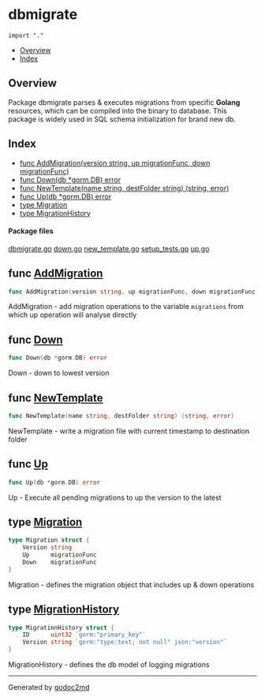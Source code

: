 

# dbmigrate
`import "."`

* [Overview](#pkg-overview)
* [Index](#pkg-index)

## <a name="pkg-overview">Overview</a>
Package dbmigrate parses & executes migrations from specific **Golang** resources, which can be compiled
into the binary to database.
This package is widely used in SQL schema initialization for brand new db.




## <a name="pkg-index">Index</a>
* [func AddMigration(version string, up migrationFunc, down migrationFunc)](#AddMigration)
* [func Down(db *gorm.DB) error](#Down)
* [func NewTemplate(name string, destFolder string) (string, error)](#NewTemplate)
* [func Up(db *gorm.DB) error](#Up)
* [type Migration](#Migration)
* [type MigrationHistory](#MigrationHistory)


#### <a name="pkg-files">Package files</a>
[dbmigrate.go](/src/target/dbmigrate.go) [down.go](/src/target/down.go) [new_template.go](/src/target/new_template.go) [setup_tests.go](/src/target/setup_tests.go) [up.go](/src/target/up.go) 





## <a name="AddMigration">func</a> [AddMigration](/src/target/dbmigrate.go?s=911:982#L33)
``` go
func AddMigration(version string, up migrationFunc, down migrationFunc)
```
AddMigration - add migration operations to the variable `migrations` from which
up operation will analyse directly



## <a name="Down">func</a> [Down](/src/target/down.go?s=98:126#L10)
``` go
func Down(db *gorm.DB) error
```
Down - down to lowest version



## <a name="NewTemplate">func</a> [NewTemplate](/src/target/new_template.go?s=722:786#L41)
``` go
func NewTemplate(name string, destFolder string) (string, error)
```
NewTemplate - write a migration file with current timestamp to destination folder



## <a name="Up">func</a> [Up](/src/target/up.go?s=144:170#L11)
``` go
func Up(db *gorm.DB) error
```
Up - Execute all pending migrations to up the version to the latest




## <a name="Migration">type</a> [Migration](/src/target/dbmigrate.go?s=438:525#L14)
``` go
type Migration struct {
    Version string
    Up      migrationFunc
    Down    migrationFunc
}

```
Migration - defines the migration object that includes up & down operations










## <a name="MigrationHistory">type</a> [MigrationHistory](/src/target/dbmigrate.go?s=592:721#L21)
``` go
type MigrationHistory struct {
    ID      uint32 `gorm:"primary_key"`
    Version string `gorm:"type:text; not null" json:"version"`
}

```
MigrationHistory - defines the db model of logging migrations














- - -
Generated by [godoc2md](http://godoc.org/github.com/davecheney/godoc2md)
